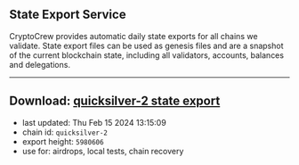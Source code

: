 ## State Export Service
CryptoCrew provides automatic daily state exports for all chains we validate. State export files can be used as genesis files and are a snapshot of the current blockchain state, including all validators, accounts, balances and delegations.

---
**Download: [quicksilver-2 state export](https://dl-eu2.ccvalidators.com/SERVICE/quicksilver/quicksilver-2_export_5980606.json)**
---

- last updated: Thu Feb 15 2024 13:15:09
- chain id: `quicksilver-2`
- export height: `5980606`
- use for: airdrops, local tests, chain recovery

